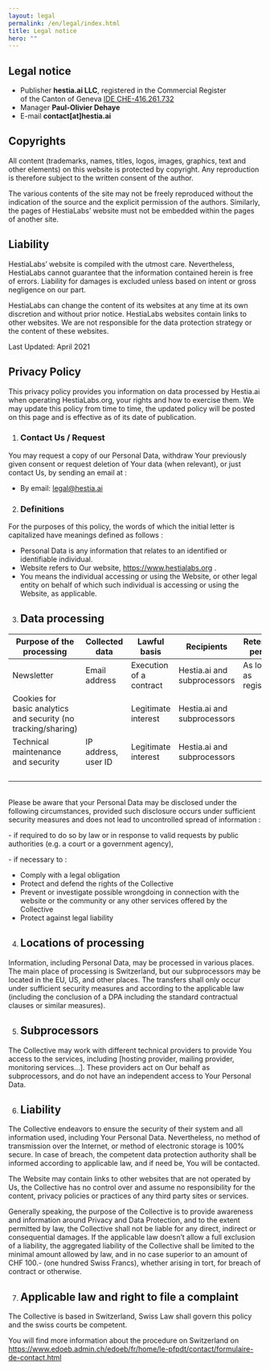 ```yaml
---
layout: legal
permalink: /en/legal/index.html
title: Legal notice
hero: ""
---
```

## Legal notice

* Publisher <strong>hestia.ai LLC</strong>, registered in the Commercial Register \
  of the Canton of Geneva [IDE CHE-416.261.732](https://www.zefix.ch/en/search/entity/list/firm/1224854?name=hestia.ai&searchType=exact)
* Manager <strong>Paul-Olivier Dehaye</strong>
* E-mail <strong>contact\[at]hestia.ai</strong>

## Copyrights

All content (trademarks, names, titles, logos, images, graphics, text and other elements) on this website is protected by copyright. Any reproduction is therefore subject to the written consent of the author.

The various contents of the site may not be freely reproduced without the indication of the source and the explicit permission of the authors. Similarly, the pages of HestiaLabs’ website must not be embedded within the pages of another site.

## Liability

HestiaLabs’ website is compiled with the utmost care. Nevertheless, HestiaLabs cannot guarantee that the information contained herein is free of errors. Liability for damages is excluded unless based on intent or gross negligence on our part.

HestiaLabs can change the content of its websites at any time at its own discretion and without prior notice. HestiaLabs websites contain links to other websites. We are not responsible for the data protection strategy or the content of these websites.

Last Updated: April 2021

## Privacy Policy

This privacy policy provides you information on data processed by Hestia.ai when operating HestiaLabs.org, your rights and how to exercise them. We may update this policy from time to time, the updated policy will be posted on this page and is effective as of its date of publication.

1. ### Contact Us / Request

You may request a copy of our Personal Data, withdraw Your previously given consent or request deletion of Your data (when relevant), or just contact Us, by sending an email at : 

* By email: legal@hestia.ai

2. ### Definitions

For the purposes of this policy, the words of which the initial letter is capitalized have meanings defined as follows :

* Personal Data is any information that relates to an identified or identifiable individual.
* Website refers to Our website, <https://www.hestialabs.org> .
* You means the individual accessing or using the Website, or other legal entity on behalf of which such individual is accessing or using the Website, as applicable.

3. ## Data processing

| Purpose of the processing                                      | Collected data      | Lawful basis            | Recipients                  | Retention period      |
| -------------------------------------------------------------- | ------------------- | ----------------------- | --------------------------- | --------------------- |
| Newsletter                                                     | Email address       | Execution of a contract | Hestia.ai and subprocessors | As long as registered |
| Cookies for basic analytics and security (no tracking/sharing) |                     | Legitimate interest     | Hestia.ai and subprocessors |                       |
| Technical maintenance and security                             | IP address, user ID | Legitimate interest     | Hestia.ai and subprocessors |                       |
|                                                                |                     |                         |                             |                       |
|                                                                |                     |                         |                             |                       |
|                                                                |                     |                         |                             |                       |
|                                                                |                     |                         |                             |                       |

\
Please be aware that your Personal Data may be disclosed under the following circumstances, provided such disclosure occurs under sufficient security measures and does not lead to uncontrolled spread of information :

\- if required to do so by law or in response to valid requests by public authorities (e.g. a court or a government agency),

\- if necessary to :

* Comply with a legal obligation 
* Protect and defend the rights of the Collective 
* Prevent or investigate possible wrongdoing in connection with the website or the community or any other services offered by the Collective
* Protect against legal liability 

4. ## Locations of processing

Information, including Personal Data, may be processed in various places. The main place of processing is Switzerland, but our subprocessors may be located in the EU, US, and other places. The transfers shall only occur under sufficient security measures and according to the applicable law (including the conclusion of a DPA including the standard contractual clauses or similar measures).

5. ## Subprocessors

The Collective may work with different technical providers to provide You access to the services, including \[hosting provider, mailing provider, monitoring services…]. These providers act on Our behalf as subprocessors, and do not have an independent access to Your Personal Data.

6. ## Liability

The Collective endeavors to ensure the security of their system and all information used, including Your Personal Data. Nevertheless, no method of transmission over the Internet, or method of electronic storage is 100% secure. In case of breach, the competent data protection authority shall be informed according to applicable law, and if need be, You will be contacted.

The Website may contain links to other websites that are not operated by Us, the Collective has no control over and assume no responsibility for the content, privacy policies or practices of any third party sites or services.

Generally speaking, the purpose of the Collective is to provide awareness and information around Privacy and Data Protection, and to the extent permitted by law, the Collective shall not be liable for any direct, indirect or consequential damages. If the applicable law doesn’t allow a full exclusion of a liability, the aggregated liability of the Collective shall be limited to the minimal amount allowed by law, and in no case superior to an amount of CHF 100.- (one hundred Swiss Francs), whether arising in tort, for breach of contract or otherwise.

7. ## Applicable law and right to file a complaint

The Collective is based in Switzerland, Swiss Law shall govern this policy and the swiss courts be competent.

You will find more information about the procedure on Switzerland on <https://www.edoeb.admin.ch/edoeb/fr/home/le-pfpdt/contact/formulaire-de-contact.html>